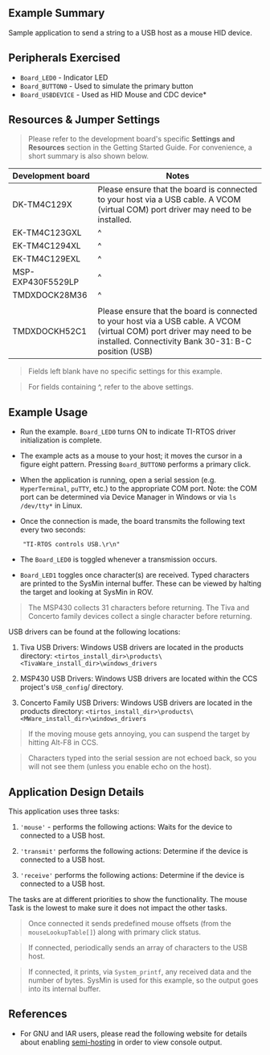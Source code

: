 ## Example Summary

Sample application to send a string to a USB host as a mouse HID device.

## Peripherals Exercised

* `Board_LED0` - Indicator LED
* `Board_BUTTON0` - Used to simulate the primary button
* `Board_USBDEVICE` - Used as HID Mouse and CDC device*

## Resources & Jumper Settings

>Please refer to the development board's specific __Settings and Resources__
section in the Getting Started Guide. For convenience, a short summary is also
shown below.

| Development board | Notes                                                  |
| ----------------- | ------                                                 |
| DK-TM4C129X       | Please ensure that the board is connected to your host via a USB cable. A VCOM (virtual COM) port driver may need to be installed.      |
| EK-TM4C123GXL     | ^                                                       |
| EK-TM4C1294XL     | ^                                                       |
| EK-TM4C129EXL     | ^                                                       |
| MSP-EXP430F5529LP | ^                                                       |
| TMDXDOCK28M36     | ^                                                       |
|                   |                                                        |
| TMDXDOCKH52C1     | Please ensure that the board is connected to your host via a USB cable. A VCOM (virtual COM) port driver may need to be installed. Connectivity Bank 30-31: B-C position (USB)|

> Fields left blank have no specific settings for this example.

> For fields containing ^, refer to the above settings.

## Example Usage

* Run the example. `Board_LED0` turns ON to indicate TI-RTOS driver
initialization is complete.

* The example acts as a mouse to your host; it moves the cursor in a figure
eight pattern. Pressing `Board_BUTTON0` performs a primary click.

* When the application is running, open a serial session (e.g. `HyperTerminal`,
`puTTY`, etc.) to the appropriate COM port. Note: the COM port can be determined
via Device Manager in Windows or via `ls /dev/tty*` in Linux.

* Once the connection is made, the board transmits the following text every
two seconds:
```
    "TI-RTOS controls USB.\r\n"
```

* The `Board_LED0` is toggled whenever a transmission occurs.

* `Board_LED1` toggles once character(s) are received. Typed characters are
printed to the SysMin internal buffer. These can be viewed by halting the
target and looking at SysMin in ROV.

> The MSP430 collects 31 characters before returning. The Tiva and Concerto
family devices collect a single character before returning.

USB drivers can be found at the following locations:

1. Tiva USB Drivers:
Windows USB drivers are located in the products directory:
`<tirtos_install_dir>\products\<TivaWare_install_dir>\windows_drivers`

2. MSP430 USB Drivers:
Windows USB drivers are located within the CCS project's `USB_config`/
directory.

3. Concerto Family USB Drivers:
Windows USB drivers are located in the products directory:
`<tirtos_install_dir>\products\<MWare_install_dir>\windows_drivers`


> If the moving mouse gets annoying, you can suspend the target by hitting Alt-F8
in CCS.

> Characters typed into the serial session are not echoed back, so you
will not see them (unless you enable echo on the host).

## Application Design Details

This application uses three tasks:

1. `'mouse'` - performs the following actions:
Waits for the device to connected to a USB host.

2. `'transmit'` performs the following actions:
Determine if the device is connected to a USB host.

3. `'receive'` performs the following actions:
Determine if the device is connected to a USB host.

The tasks are at different priorities to show the functionality. The mouse Task
is the lowest to make sure it does not impact the other tasks.

> Once connected it sends predefined mouse offsets (from the
`mouseLookupTable[]`) along with primary click status.

> If connected, periodically sends an array of characters to the USB host.

> If connected, it prints, via `System_printf`, any received data and the
number of bytes. SysMin is used for this example, so the output goes into
its internal buffer.


## References

* For GNU and IAR users, please read the following website for details
  about enabling [semi-hosting](http://processors.wiki.ti.com/index.php/TI-RTOS_Examples_SemiHosting)
  in order to view console output.

